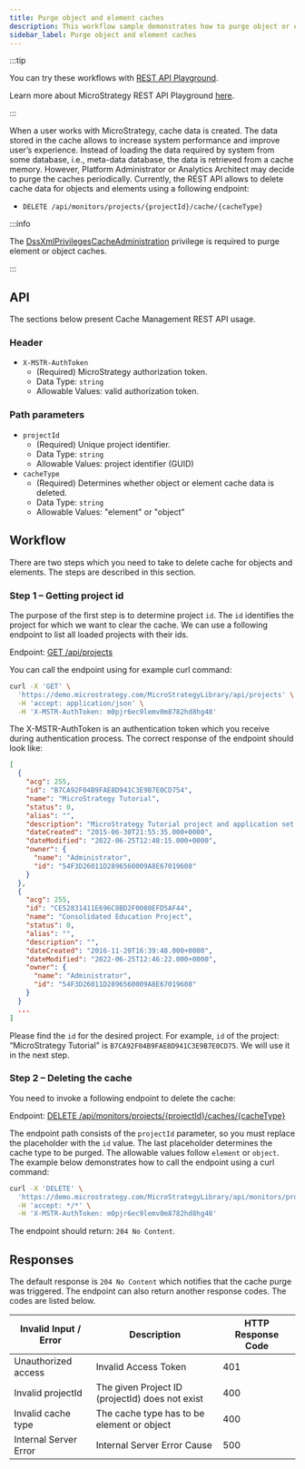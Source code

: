 ```yaml
---
title: Purge object and element caches
description: This workflow sample demonstrates how to purge object or element cache for a particular project.
sidebar_label: Purge object and element caches
---
```


<Available since="2021 Update 8" />

:::tip

You can try these workflows with [REST API Playground](https://www.postman.com/microstrategysdk/workspace/microstrategy-rest-api/folder/16131298-7238f434-a209-45b1-a227-cba9887c20b4?ctx=documentation).

Learn more about MicroStrategy REST API Playground [here](/docs/getting-started/playground.md).

:::

When a user works with MicroStrategy, cache data is created. The data stored in the cache allows to increase system performance and improve user’s experience. Instead of loading the data required by system from some database, i.e., meta-data database, the data is retrieved from a cache memory. However, Platform Administrator or Analytics Architect may decide to purge the caches periodically. Currently, the REST API allows to delete cache data for objects and elements using a following endpoint:

- `DELETE /api/monitors/projects/{projectId}/cache/{cacheType}`

:::info

The [DssXmlPrivilegesCacheAdministration](https://www2.microstrategy.com/producthelp/Current/WebAPIReference/com/microstrategy/webapi/EnumDSSXMLPrivilegeTypes.html#DssXmlPrivilegesCacheAdministration) privilege is required to purge element or object caches.

:::

## API

The sections below present Cache Management REST API usage.

### Header

- `X-MSTR-AuthToken`
  - (Required) MicroStrategy authorization token.
  - Data Type: `string`
  - Allowable Values: valid authorization token.

### Path parameters

- `projectId`
  - (Required) Unique project identifier.
  - Data Type: `string`
  - Allowable Values: project identifier (GUID)
- `cacheType`
  - (Required) Determines whether object or element cache data is deleted.
  - Data Type: `string`
  - Allowable Values: "element" or "object"

## Workflow

There are two steps which you need to take to delete cache for objects and elements. The steps are described in this section.

### Step 1 – Getting project id

The purpose of the first step is to determine project `id`. The `id` identifies the project for which we want to clear the cache. We can use a following endpoint to list all loaded projects with their ids.

Endpoint: [GET /api/projects](https://demo.microstrategy.com/MicroStrategyLibrary/api-docs/index.html#/Projects/getProjects_1)

You can call the endpoint using for example curl command:

```bash
curl -X 'GET' \
  'https://demo.microstrategy.com/MicroStrategyLibrary/api/projects' \
  -H 'accept: application/json' \
  -H 'X-MSTR-AuthToken: m0pjr6ec9lemv0m8782hd8hg48'

```

The X-MSTR-AuthToken is an authentication token which you receive during authentication process. The correct response of the endpoint should look like:

```json
[
  {
    "acg": 255,
    "id": "B7CA92F04B9FAE8D941C3E9B7E0CD754",
    "name": "MicroStrategy Tutorial",
    "status": 0,
    "alias": "",
    "description": "MicroStrategy Tutorial project and application set designed to illustrate the platform's rich functionality. The theme is an Electronics, Books, Movies and Music store. Employees, Inventory, Finance, Product Sales and Suppliers are analyzed.",
    "dateCreated": "2015-06-30T21:55:35.000+0000",
    "dateModified": "2022-06-25T12:48:15.000+0000",
    "owner": {
      "name": "Administrator",
      "id": "54F3D26011D2896560009A8E67019608"
    }
  },
  {
    "acg": 255,
    "id": "CE52831411E696C8BD2F0080EFD5AF44",
    "name": "Consolidated Education Project",
    "status": 0,
    "alias": "",
    "description": "",
    "dateCreated": "2016-11-20T16:39:48.000+0000",
    "dateModified": "2022-06-25T12:46:22.000+0000",
    "owner": {
      "name": "Administrator",
      "id": "54F3D26011D2896560009A8E67019608"
    }
  }
  ...
]
```

Please find the `id` for the desired project. For example, `id` of the project: “MicroStrategy Tutorial” is `B7CA92F04B9FAE8D941C3E9B7E0CD75`. We will use it in the next step.

### Step 2 – Deleting the cache

You need to invoke a following endpoint to delete the cache:

Endpoint: [DELETE /api/monitors/projects/\{projectId}/caches/\{cacheType}](https://demo.microstrategy.com/MicroStrategyLibrary/api-docs/index.html#/Monitors/deleteCache)

The endpoint path consists of the `projectId` parameter, so you must replace the placeholder with the `id` value. The last placeholder determines the cache type to be purged. The allowable values follow `element` or `object`. The example below demonstrates how to call the endpoint using a curl command:

```bash
curl -X 'DELETE' \
  'https://demo.microstrategy.com/MicroStrategyLibrary/api/monitors/projects/B7CA92F04B9FAE8D941C3E9B7E0CD754/cache/element' \
  -H 'accept: */*' \
  -H 'X-MSTR-AuthToken: m0pjr6ec9lemv0m8782hd8hg48'
```

The endpoint should return: `204 No Content`.

## Responses

The default response is `204 No Content` which notifies that the cache purge was triggered. The endpoint can also return another response codes. The codes are listed below.

| Invalid Input / Error | Description                                     | HTTP Response Code |
| --------------------- | ----------------------------------------------- | ------------------ |
| Unauthorized access   | Invalid Access Token                            | 401                |
| Invalid projectId     | The given Project ID (projectId) does not exist | 400                |
| Invalid cache type    | The cache type has to be element or object      | 400                |
| Internal Server Error | Internal Server Error Cause                     | 500                |
